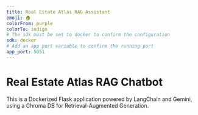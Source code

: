 ```yaml
---
title: Real Estate Atlas RAG Assistant
emoji: 🏠
colorFrom: purple
colorTo: indigo
# The sdk must be set to docker to confirm the configuration
sdk: docker
# Add an app port variable to confirm the running port
app_port: 5051
---
```


# Real Estate Atlas RAG Chatbot

This is a Dockerized Flask application powered by LangChain and Gemini, using a Chroma DB for Retrieval-Augmented Generation.